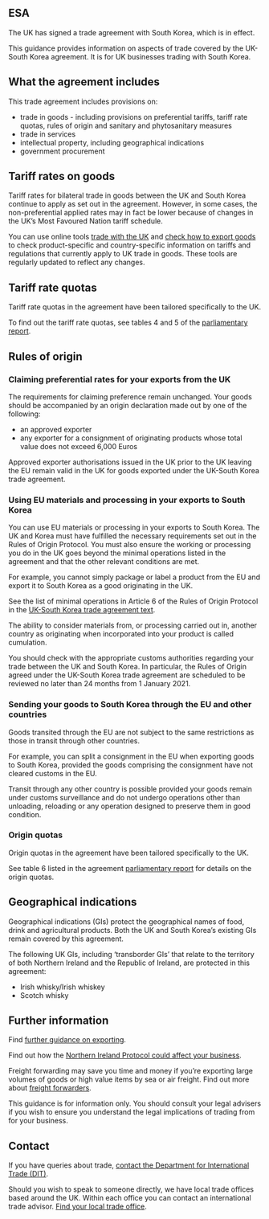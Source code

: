 ESA
------------------------------

The UK has signed a trade agreement with South Korea, which is in effect.

This guidance provides information on aspects of trade covered by the UK-South Korea agreement. It is for UK businesses trading with South Korea.

What the agreement includes
---------------------------

This trade agreement includes provisions on:

*   trade in goods - including provisions on preferential tariffs, tariff rate quotas, rules of origin and sanitary and phytosanitary measures
*   trade in services
*   intellectual property, including geographical indications
*   government procurement

Tariff rates on goods
---------------------

Tariff rates for bilateral trade in goods between the UK and South Korea continue to apply as set out in the agreement. However, in some cases, the non-preferential applied rates may in fact be lower because of changes in the UK’s Most Favoured Nation tariff schedule.

You can use online tools [trade with the UK](https://www.gov.uk/get-rules-tariffs-trade-with-uk) and [check how to export goods](https://www.gov.uk/check-duties-customs-exporting) to check product-specific and country-specific information on tariffs and regulations that currently apply to UK trade in goods. These tools are regularly updated to reflect any changes.

Tariff rate quotas
------------------

Tariff rate quotas in the agreement have been tailored specifically to the UK.

To find out the tariff rate quotas, see tables 4 and 5 of the [parliamentary report](https://www.gov.uk/government/publications/continuing-the-uks-trade-relationship-with-south-korea-parliamentary-report).

Rules of origin
---------------

### Claiming preferential rates for your exports from the UK

The requirements for claiming preference remain unchanged. Your goods should be accompanied by an origin declaration made out by one of the following:

*   an approved exporter
*   any exporter for a consignment of originating products whose total value does not exceed 6,000 Euros

Approved exporter authorisations issued in the UK prior to the UK leaving the EU remain valid in the UK for goods exported under the UK-South Korea trade agreement.

### Using EU materials and processing in your exports to South Korea

You can use EU materials or processing in your exports to South Korea. The UK and Korea must have fulfilled the necessary requirements set out in the Rules of Origin Protocol. You must also ensure the working or processing you do in the UK goes beyond the minimal operations listed in the agreement and that the other relevant conditions are met.

For example, you cannot simply package or label a product from the EU and export it to South Korea as a good originating in the UK.

See the list of minimal operations in Article 6 of the Rules of Origin Protocol in the [UK-South Korea trade agreement text](https://www.gov.uk/government/publications/ukkorea-free-trade-agreement-with-exchange-of-notes-cs-korea-no12019).

The ability to consider materials from, or processing carried out in, another country as originating when incorporated into your product is called cumulation.

You should check with the appropriate customs authorities regarding your trade between the UK and South Korea. In particular, the Rules of Origin agreed under the UK-South Korea trade agreement are scheduled to be reviewed no later than 24 months from 1 January 2021.

### Sending your goods to South Korea through the EU and other countries

Goods transited through the EU are not subject to the same restrictions as those in transit through other countries.

For example, you can split a consignment in the EU when exporting goods to South Korea, provided the goods comprising the consignment have not cleared customs in the EU.

Transit through any other country is possible provided your goods remain under customs surveillance and do not undergo operations other than unloading, reloading or any operation designed to preserve them in good condition.

### Origin quotas

Origin quotas in the agreement have been tailored specifically to the UK.

See table 6 listed in the agreement [parliamentary report](https://www.gov.uk/government/publications/continuing-the-uks-trade-relationship-with-south-korea-parliamentary-report) for details on the origin quotas.

Geographical indications
------------------------

Geographical indications (GIs) protect the geographical names of food, drink and agricultural products. Both the UK and South Korea’s existing GIs remain covered by this agreement.

The following UK GIs, including ‘transborder GIs’ that relate to the territory of both Northern Ireland and the Republic of Ireland, are protected in this agreement:

*   Irish whisky/Irish whiskey
*   Scotch whisky

Further information
-------------------

Find [further guidance on exporting](https://www.gov.uk/export-goods).

Find out how the [Northern Ireland Protocol could affect your business](https://www.gov.uk/government/publications/moving-goods-under-the-northern-ireland-protocol).

Freight forwarding may save you time and money if you’re exporting large volumes of goods or high value items by sea or air freight. Find out more about [freight forwarders](https://www.great.gov.uk/advice/moving-goods-and-using-freight-forwarders/).

This guidance is for information only. You should consult your legal advisers if you wish to ensure you understand the legal implications of trading from for your business.

Contact
-------

If you have queries about trade, [contact the Department for International Trade (DIT)](https://www.great.gov.uk/eu-exit-news/contact/).

Should you wish to speak to someone directly, we have local trade offices based around the UK. Within each office you can contact an international trade advisor. [Find your local trade office](https://www.great.gov.uk/contact/office-finder/).